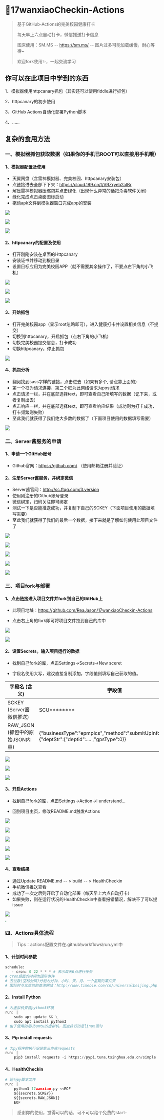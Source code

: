 # 🏹17wanxiaoCheckin-Actions



> 基于GitHub-Actions的完美校园健康打卡
>
> 每天早上六点自动打卡，微信推送打卡信息
>
> 图床使用：SM.MS -- https://sm.ms/ -- 图片过多可能加载缓慢，耐心等待~
>
> 欢迎fork使用✨，一起交流学习



## 你可以在此项目中学到的东西

1、模拟器使用httpcanary抓包（其实还可以使用fiddle进行抓包）

2、httpcanary的初步使用

3、GitHub Actions自动化部署Python脚本

4、......

## 复杂的食用方法

### 一、模拟器抓包获取数据（如果你的手机已ROOT可以直接用手机哦）

#### 1、模拟器配置及使用

- 天翼网盘（含雷神模拟器、完美校园、httpcanary安装包）
- 点链接进去全部下下来：https://cloud.189.cn/t/VRZryeb2aIBr
- 解压雷神模拟器压缩包并点击绿化（出现什么异常的话把杀毒软件关闭）
- 绿化完成点击桌面图标启动
- 拖动apk文件到模拟器窗口完成app的安装

![](https://i.loli.net/2020/07/18/Q5ikyFsXA1gpOz6.png)

![](https://i.loli.net/2020/07/18/GSpQnEM7Jfx8OaK.png)

![](https://i.loli.net/2020/07/18/Y7xnzh24se8f6WX.png)

#### 2、httpcanary的配置及使用

- 打开刚刚安装在桌面的Httpcanary
- 安装证书并移动到根目录
- 设置目标应用为完美校园APP（就不需要其余操作了，不要点右下角的小飞机）

![](https://i.loli.net/2020/07/18/VYSIl7DLqkb3w1x.png)

![](https://i.loli.net/2020/07/18/CsNoFP2nBJQH6Df.png)

![](https://i.loli.net/2020/07/18/1NUEcpAITgt9eMm.png)

#### 3、开始抓包

- 打开完美校园app（显示root忽略即可），进入健康打卡并设置相关信息（不提交）
- 切换到httpcanary，开启抓包（点右下角的小飞机）
- 切换完美校园提交信息，打卡成功
- 切换httpcanary，停止抓包

![](https://i.loli.net/2020/07/18/Lw5SOp1R9oeV4YQ.png)

#### 4、抓包分析

- 翻阅找到sass字样的链接，点击进去（如果有多个, 请点靠上面的）
- 第一个框为请求连接，第二个框为此网络请求为post请求
- 点击请求一栏，并在底部选择text，即可查看自己所填写的数据（记下来，或者复制出去）
- 点击响应一栏，并在底部选择text，即可查看响应结果（成功则为打卡成功，打卡频繁则失败）
- 至此我们就获得了我们绝大多数的数据了（下面项目使用的数据填写需要）

![](https://i.loli.net/2020/07/18/EczZY21WAQdgs5N.png)



### 二、Server酱服务的申请

#### 1、申请一个GItHub账号

- Github官网：https://github.com/ （使用邮箱注册并验证）

#### 2、注册Server酱服务，并绑定微信

- Server酱官网：http://sc.ftqq.com/3.version 
- 使用刚注册的Github账号登录
- 微信绑定，扫码关注即可绑定
- 测试一下是否能推送成功，并复制下自己的SCKEY（下面项目使用的数据填写需要）
- 至此我们就获得了我们的最后一个数据，接下来就是了解如何使用此项目文件了

![](https://i.loli.net/2020/07/18/LReTUqoZNirdX12.png)

![](https://i.loli.net/2020/07/18/wvR9UjQum4OeyJM.png)

![](https://i.loli.net/2020/07/18/Pjkzg1i6hdIbWnH.png)

![](https://i.loli.net/2020/07/18/hj8q7flIvW4mwbE.png)

![](https://i.loli.net/2020/07/18/kuMFjAKB45fWS6s.png)

### 三、项目fork与部署

#### 1、点击链接进入项目文件并fork到自己的GitHub上

- 此项目地址：https://github.com/ReaJason/17wanxiaoCheckin-Actions

- 点击右上角的fork即可将项目文件拉到自己的库中

![](https://i.loli.net/2020/07/18/FCA6SNqcLyBg8Qe.png)

![](https://i.loli.net/2020/07/18/COrWqn8BcXZP6GT.png)

#### 2、设置Secrets，输入项目运行的数据

- 找到自己fork的库，点击Settings->Secrets->New sceret

- 字段名使用大写，建议直接复制添加，字段值则填写自己获取的值。

| 字段名 (含义)                   | 字段值                                                       |
| ------------------------------- | ------------------------------------------------------------ |
| SCKEY (Server酱微信推送)        | SCU********                                                  |
| RAW_JSON (抓包中的原始JSON内容) | {"businessType":"epmpics","method":"submitUpInfo","jsonData":{"deptStr":{"deptid":.... ,"gpsType":0}} |

![](https://i.loli.net/2020/07/18/vSkAs1hP6NU2Dce.png)

![](https://i.loli.net/2020/07/18/l6PTUNbJIMDGA4O.png)

![](https://i.loli.net/2020/07/27/yRX4eNGT5BmDHOb.png)

#### 3、开启Actions

- 找到自己fork的库，点击Settings->Action->I understand...

- 回到项目主页，修改README.md触发Actions

![](https://i.loli.net/2020/07/18/HjxTdCnhuAgLqXy.png)

![](https://i.loli.net/2020/07/18/ZbcJ7LlhDgqtaId.png)

![](https://i.loli.net/2020/07/18/v9WufB8Znhk3wSt.png)

![](https://i.loli.net/2020/07/18/p7nj4ZAbId9cRSh.png)

![](https://i.loli.net/2020/07/18/l87JNvr9fHceugU.png)

#### 4、查看结果

- 通过Update README.md -- > build -- > HealthCheckin
- 手机微信推送查看
- 成功了一次之后则开启了自动化部署（每天早上六点自动打卡）
- 如果失败，则在运行状况的HealthCheckin中查看报错情况，解决不了可以提issue

![](https://i.loli.net/2020/07/18/OVmruRa6dIpqZfA.png)

<img src="https://i.loli.net/2020/07/18/xGCrN6tdFBSiZgh.jpg" style="zoom:25%;" />

### 四、Actions具体流程

> Tips：actions配置文件在\.github\workflows\run.yml中
>

#### 1、计划时间参数

```python
schedule:
   - cron: 0 22 * * * # 表示每天6点进行任务
# cron后面的时间为国际事件
# 五位数(空格分隔)分别为分钟、小时、天、月、一个星期的第几天
# 国际时与北京时的查询网站：http://www.timebie.com/cn/universalbeijing.php
```

#### 2、Install Python

```python
# 为虚拟机安装python3环境
run: |
    sudo apt update && \
    sudo apt install python3
# 由于使用的是Ubuntu的虚拟机，因此执行的是linux语句
```

#### 3、Pip install requests

```python
# 为py程序的执行安装第三方库requests
run: |
    pip3 install requests -i https://pypi.tuna.tsinghua.edu.cn/simple
```

#### 4、HealthCheckin

```python
# 运行py脚本文件
run: |
    python3 17wanxiao.py <<EOF
    ${{secrets.SCKEY}}
    ${{secrets.RAW_JSON}}
    EOF
```

> 感谢你的使用，觉得可以的话，可不可以给个免费的star✨
